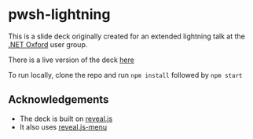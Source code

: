 # pwsh-lightning

This is a slide deck originally created for an extended lightning talk at the [.NET Oxford](https://www.meetup.com/dotnetoxford/) user group.

There is a live version of the deck [here](http://pwsh-lightning.azurewebsites.net/)

To run locally, clone the repo and run `npm install` followed by `npm start`

## Acknowledgements

* The deck is built on [reveal.js](https://github.com/hakimel/reveal.js)
* It also uses [reveal.js-menu](https://github.com/denehyg/reveal.js-menu)
